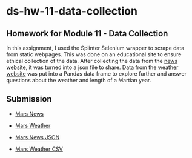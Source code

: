 # ds-hw-11-data-collection

## Homework for Module 11 - Data Collection

In this assignment, I used the Splinter Selenium wrapper to scrape data from static webpages. This was done on an educational site to ensure ethical collection of the data. After collecting the data from the [news website](https://static.bc-edx.com/data/web/mars_news/index.html), it was turned into a json file to share. Data from the [weather website](https://static.bc-edx.com/data/web/mars_facts/temperature.html) was put into a Pandas data frame to explore further and answer questions about the weather and length of a Martian year.

## Submission

* [Mars News](/Mars_Data/mars_news.ipynb)

* [Mars Weather](/Mars_Data/mars_weather.ipynb)

* [Mars News JSON](/Mars_Data/output_data/mars_news.json)

* [Mars Weather CSV](/Mars_Data/output_data/mars_weather.csv)
